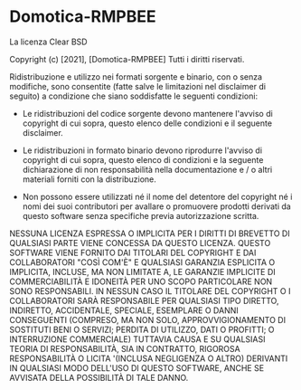 # Domotica-RMPBEE

La licenza Clear BSD

Copyright (c) [2021], [Domotica-RMPBEE]
Tutti i diritti riservati.

Ridistribuzione e utilizzo nei formati sorgente e binario, con o senza
modifiche, sono consentite (fatte salve le limitazioni nel disclaimer
di seguito) a condizione che siano soddisfatte le seguenti condizioni:

* Le ridistribuzioni del codice sorgente devono mantenere l'avviso di copyright di cui sopra, questo
  elenco delle condizioni e il seguente disclaimer.

* Le ridistribuzioni in formato binario devono riprodurre l'avviso di copyright di cui sopra,
  questo elenco di condizioni e la seguente dichiarazione di non responsabilità nella documentazione
  e / o altri materiali forniti con la distribuzione.

* Non possono essere utilizzati né il nome del detentore del copyright né i nomi dei suoi contributori
  per avallare o promuovere prodotti derivati da questo software senza specifiche
  previa autorizzazione scritta.

NESSUNA LICENZA ESPRESSA O IMPLICITA PER I DIRITTI DI BREVETTO DI QUALSIASI PARTE VIENE CONCESSA DA QUESTO
LICENZA. QUESTO SOFTWARE VIENE FORNITO DAI TITOLARI DEL COPYRIGHT E DAI COLLABORATORI
"COSÌ COM'È" E QUALSIASI GARANZIA ESPLICITA O IMPLICITA, INCLUSE, MA NON LIMITATE A,
LE GARANZIE IMPLICITE DI COMMERCIABILITÀ E IDONEITÀ PER UNO SCOPO PARTICOLARE
NON SONO RESPONSABILI. IN NESSUN CASO IL TITOLARE DEL COPYRIGHT O I COLLABORATORI SARÀ
RESPONSABILE PER QUALSIASI TIPO DIRETTO, INDIRETTO, ACCIDENTALE, SPECIALE, ESEMPLARE O
DANNI CONSEGUENTI (COMPRESO, MA NON SOLO, APPROVVIGIONAMENTO DI SOSTITUTI
BENI O SERVIZI; PERDITA DI UTILIZZO, DATI O PROFITTI; O INTERRUZIONE COMMERCIALE)
TUTTAVIA CAUSA E SU QUALSIASI TEORIA DI RESPONSABILITÀ, SIA IN CONTRATTO, RIGOROSA
RESPONSABILITÀ O LICITA '(INCLUSA NEGLIGENZA O ALTRO) DERIVANTI IN QUALSIASI MODO
DELL'USO DI QUESTO SOFTWARE, ANCHE SE AVVISATA DELLA POSSIBILITÀ DI TALE
DANNO.
